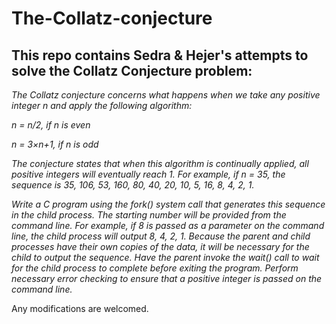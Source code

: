 # The-Collatz-conjecture
## This repo contains Sedra & Hejer's attempts to solve the Collatz Conjecture problem:
*The Collatz conjecture concerns what happens when we take any positive integer n and apply the following algorithm:*

*n = n/2, if n is even*

*n = 3×n+1, if n is odd*

*The conjecture states that when this algorithm is continually applied, all positive integers will eventually reach 1. 
For example, if n = 35, the sequence is*
*35, 106, 53, 160, 80, 40, 20, 10, 5, 16, 8, 4, 2, 1.*

*Write a C program using the fork() system call that generates this sequence in the child process. The starting number will be provided from the command line. For example, if 8 is passed as a parameter on the command line, the child process will output 8, 4, 2, 1. Because the parent and child processes have their own copies of the data, it will be necessary for the child to output the sequence. Have the parent invoke the wait() call to wait for the child process to complete before exiting the program.
Perform necessary error checking to ensure that a positive integer is passed on the command line.* 

Any modifications are welcomed.
